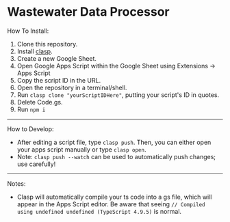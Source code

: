 # Wastewater Data Processor

How To Install:

1. Clone this repository.
2. Install [clasp](https://github.com/google/clasp).
3. Create a new Google Sheet.
4. Open Google Apps Script within the Google Sheet using Extensions -> Apps Script
5. Copy the script ID in the URL.
6. Open the repository in a terminal/shell. 
7. Run `clasp clone "yourScriptIDHere"`, putting your script's ID in quotes.
8. Delete Code.gs.
9. Run `npm i`
---
How to Develop:

* After editing a script file, type `clasp push`. Then, you can either open your apps script manually or type `clasp open`.
* Note: `clasp push --watch` can be used to automatically push changes; use carefully!
---
Notes:

- Clasp will automatically compile your ts code into a gs file, which will appear in the Apps Script editor. Be aware that seeing `// Compiled using undefined undefined (TypeScript 4.9.5)` is normal.